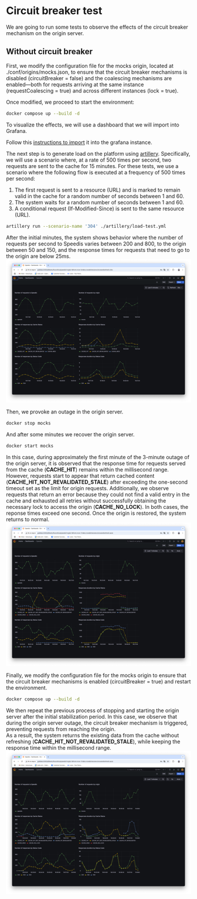 # Circuit breaker test
We are going to run some tests to observe the effects of the circuit breaker mechanism on the origin server.

## Without circuit breaker
First, we modify the configuration file for the mocks origin, located at ./conf/origins/mocks.json, to ensure that the circuit breaker mechanisms is disabled (circuitBreaker = false) and the coalescing mechanisms are enabled—both for requests arriving at the same instance (requestCoalescing = true) and across different instances (lock = true).

Once modified, we proceed to start the environment:
```sh
docker compose up --build -d
```
To visualize the effects, we will use a dashboard that we will import into Grafana.

Follow this [instructions to import](./Grafana.md) it into the grafana instance.

The next step is to generate load on the platform using [artillery](https://www.artillery.io/).
Specifically, we will use a scenario where, at a rate of 500 times per second, two requests are sent to the cache for 15 minutes.
For these tests, we use a scenario where the following flow is executed at a frequency of 500 times per second:
1. The first request is sent to a resource (URL) and is marked to remain valid in the cache for a random number of seconds between 1 and 60.
2. The system waits for a random number of seconds between 1 and 60.
3. A conditional request (If-Modified-Since) is sent to the same resource (URL).
```sh
artillery run --scenario-name '304' ./artillery/load-test.yml

```
After the initial minutes, the system shows behavior where the number of requests per second to Speedis varies between 200 and 800, to the origin between 50 and 150, and the response times for requests that need to go to the origin are below 25ms.
<img src="./img/before_cb.png" />

Then, we provoke an outage in the origin server.
```sh
docker stop mocks
```
And after some minutes we recover the origin server.
```sh
docker start mocks
```
In this case, during approximately the first minute of the 3-minute outage of the origin server, it is observed that the response time for requests served from the cache (**CACHE_HIT**) remains within the millisecond range.
However, requests start to appear that return cached content (**CACHE_HIT_NOT_REVALIDATED_STALE**) after exceeding the one-second timeout set as the limit for origin requests.
Additionally, we observe requests that return an error because they could not find a valid entry in the cache and exhausted all retries without successfully obtaining the necessary lock to access the origin (**CACHE_NO_LOCK**).
In both cases, the reponse times exceed one second.
Once the origin is restored, the system returns to normal.  
<img src="./img/after_without_cb.png" />

Finally, we modify the configuration file for the mocks origin to ensure that the circuit breaker mechanisms is enabled (circuitBreaker = true) and restart the environment.
```sh
docker compose up --build -d
```
We then repeat the previous process of stopping and starting the origin server after the initial stabilization period.
In this case, we observe that during the origin server outage, the circuit breaker mechanism is triggered, preventing requests from reaching the origin.  
As a result, the system returns the existing data from the cache without refreshing (**CACHE_HIT_NOT_REVALIDATED_STALE**), while keeping the response time within the millisecond range.  
<img src="./img/after_with_cb.png" />





